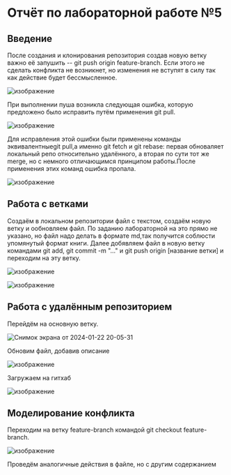 # Отчёт по лабораторной работе №5
## Введение
После создания и клонирования репозитория создав новую ветку важно её запушить -- git push origin feature-branch. Если этого не сделать конфликта не возникнет, но изменения не вступят в силу так как действие будет бессмысленное. 

![изображение](https://github.com/AlyonaKharitonova/git_practice_Kheh/assets/144344692/12db577c-b88c-4c64-b1a2-4e83be0d068b)

При выполнении пуша возникла следующая ошибка, которую предложено было исправить путём применения git pull.

![изображение](https://github.com/AlyonaKharitonova/git_practice_Kheh/assets/144344692/92803a3f-bea7-4711-83eb-03c4ceb7fb26)

Для исправления этой ошибки были применены команды эквивалентныеgit pull,а именно git fetch и git rebase: первая обноваляет локальный репо относительно удалённого, а вторая по сути тот же merge, но с немного отличающимся принципом работы.После применения этих команд ошибка пропала.

![изображение](https://github.com/AlyonaKharitonova/git_practice_Kheh/assets/144344692/14dd9372-aed0-4a55-8212-402f318fa804)

## Работа с ветками
Создаём в локальном репозитории файл с текстом, создаём новую ветку и ообновляем файл. По заданию лабораторной на это прямо не указано, но файл надо делать в формате md,так получится соблюсти упомянутый формат книги. Далее добявляем файл в новую ветку командами git add, git commit -m "..." и git push origin [название ветки] и переходим на эту ветку.

![изображение](https://github.com/AlyonaKharitonova/git_practice_Kheh/assets/144344692/8b7087e4-8f82-4b69-928b-272c070d3b68)

![изображение](https://github.com/AlyonaKharitonova/git_practice_Kheh/assets/144344692/5333e8d6-a069-42fa-b45a-90c3bc890004)

## Работа с удалённым репозиторием
Перейдём на основную ветку. 

![Снимок экрана от 2024-01-22 20-05-31](https://github.com/AlyonaKharitonova/git_practice_Kheh/assets/144344692/58eeb4c9-7482-4eb2-b6d4-439a78403d71)

Обновим файл, добавив описание

![изображение](https://github.com/AlyonaKharitonova/git_practice_Kheh/assets/144344692/343a2c2f-92f7-4fac-9d39-f05c2950b4b2)

Загружаем на гитхаб

![изображение](https://github.com/AlyonaKharitonova/git_practice_Kheh/assets/144344692/e1a2680b-924a-4157-8f67-b9bb523da3ea)

## Моделирование конфликта
Переходим на ветку feature-branch командой git checkout feature-branch.

![изображение](https://github.com/AlyonaKharitonova/git_practice_Kheh/assets/144344692/898ef24a-cda0-48a8-acaa-a3e81f4f9b01)

Проведём аналогичные действия в файле, но с другим содержанием











